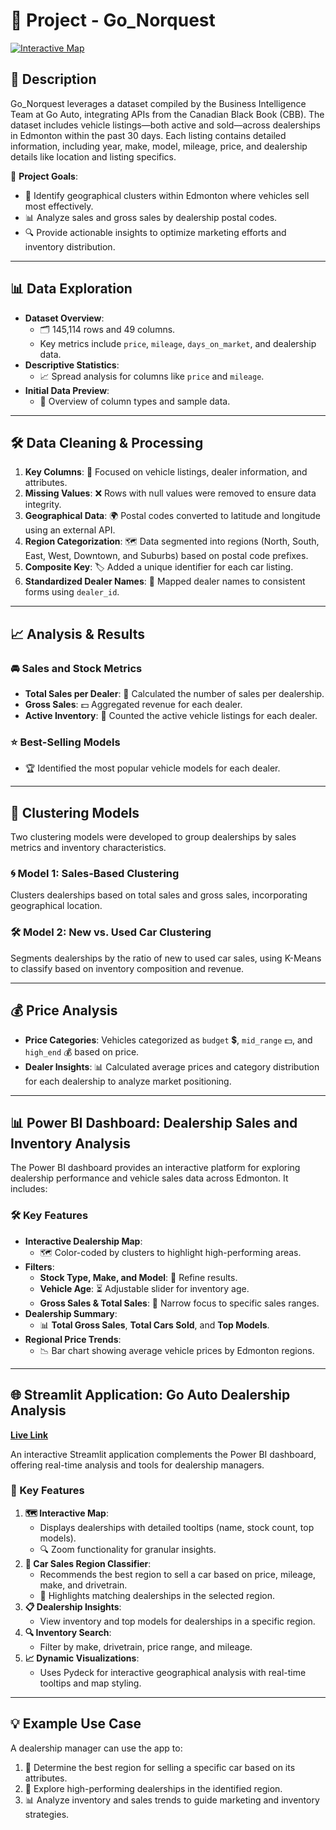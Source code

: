 # 🚗 Project - Go_Norquest

[![Interactive Map](https://github.com/user-attachments/assets/de9ba237-9d42-4852-a3ee-57a0a0ed7e3d)](https://github.com/Nav-Kirat/Go_Norquest/blob/master/app_files/Dealership-map.html)

## 📝 Description
Go_Norquest leverages a dataset compiled by the Business Intelligence Team at Go Auto, integrating APIs from the Canadian Black Book (CBB). The dataset includes vehicle listings—both active and sold—across dealerships in Edmonton within the past 30 days. Each listing contains detailed information, including year, make, model, mileage, price, and dealership details like location and listing specifics.

🎯 **Project Goals**:
- 📍 Identify geographical clusters within Edmonton where vehicles sell most effectively.
- 📊 Analyze sales and gross sales by dealership postal codes.
- 🔍 Provide actionable insights to optimize marketing efforts and inventory distribution.

---

## 📊 Data Exploration
- **Dataset Overview**:
  - 🗂️ 145,114 rows and 49 columns.
  - Key metrics include `price`, `mileage`, `days_on_market`, and dealership data.
- **Descriptive Statistics**:
  - 📈 Spread analysis for columns like `price` and `mileage`.
- **Initial Data Preview**:
  - 👀 Overview of column types and sample data.

---

## 🛠️ Data Cleaning & Processing
1. **Key Columns**: 🔑 Focused on vehicle listings, dealer information, and attributes.
2. **Missing Values**: ❌ Rows with null values were removed to ensure data integrity.
3. **Geographical Data**: 🌍 Postal codes converted to latitude and longitude using an external API.
4. **Region Categorization**: 🗺️ Data segmented into regions (North, South, East, West, Downtown, and Suburbs) based on postal code prefixes.
5. **Composite Key**: 🏷️ Added a unique identifier for each car listing.
6. **Standardized Dealer Names**: 🏪 Mapped dealer names to consistent forms using `dealer_id`.

---

## 📈 Analysis & Results
### 🚘 Sales and Stock Metrics
- **Total Sales per Dealer**: 🔢 Calculated the number of sales per dealership.
- **Gross Sales**: 💵 Aggregated revenue for each dealer.
- **Active Inventory**: 🛒 Counted the active vehicle listings for each dealer.

### ⭐ Best-Selling Models
- 🏆 Identified the most popular vehicle models for each dealer.

---

## 🤖 Clustering Models
Two clustering models were developed to group dealerships by sales metrics and inventory characteristics.

### 🌀 Model 1: Sales-Based Clustering
Clusters dealerships based on total sales and gross sales, incorporating geographical location.

### 🛠️ Model 2: New vs. Used Car Clustering
Segments dealerships by the ratio of new to used car sales, using K-Means to classify based on inventory composition and revenue.

---

## 💰 Price Analysis
- **Price Categories**: Vehicles categorized as `budget` 💲, `mid_range` 💵, and `high_end` 💰 based on price.
- **Dealer Insights**: 📊 Calculated average prices and category distribution for each dealership to analyze market positioning.

---

## 📊 Power BI Dashboard: Dealership Sales and Inventory Analysis

The Power BI dashboard provides an interactive platform for exploring dealership performance and vehicle sales data across Edmonton. It includes:

### 🛠️ Key Features
- **Interactive Dealership Map**:
  - 🗺️ Color-coded by clusters to highlight high-performing areas.
- **Filters**:
  - **Stock Type, Make, and Model**: 🔎 Refine results.
  - **Vehicle Age**: ⏳ Adjustable slider for inventory age.
  - **Gross Sales & Total Sales**: 🎯 Narrow focus to specific sales ranges.
- **Dealership Summary**:
  - 📊 **Total Gross Sales**, **Total Cars Sold**, and **Top Models**.
- **Regional Price Trends**:
  - 📉 Bar chart showing average vehicle prices by Edmonton regions.

---

## 🌐 Streamlit Application: Go Auto Dealership Analysis

**[Live Link](https://go-auto.streamlit.app/)**

An interactive Streamlit application complements the Power BI dashboard, offering real-time analysis and tools for dealership managers.

### 🌟 Key Features
1. **🗺️ Interactive Map**:
   - Displays dealerships with detailed tooltips (name, stock count, top models).
   - 🔍 Zoom functionality for granular insights.
2. **🔧 Car Sales Region Classifier**:
   - Recommends the best region to sell a car based on price, mileage, make, and drivetrain.
   - 🌟 Highlights matching dealerships in the selected region.
3. **📋 Dealership Insights**:
   - View inventory and top models for dealerships in a specific region.
4. **🔍 Inventory Search**:
   - Filter by make, drivetrain, price range, and mileage.
5. **📈 Dynamic Visualizations**:
   - Uses Pydeck for interactive geographical analysis with real-time tooltips and map styling.

---

## 💡 Example Use Case
A dealership manager can use the app to:
1. 🧩 Determine the best region for selling a specific car based on its attributes.
2. 🔎 Explore high-performing dealerships in the identified region.
3. 📊 Analyze inventory and sales trends to guide marketing and inventory strategies.

